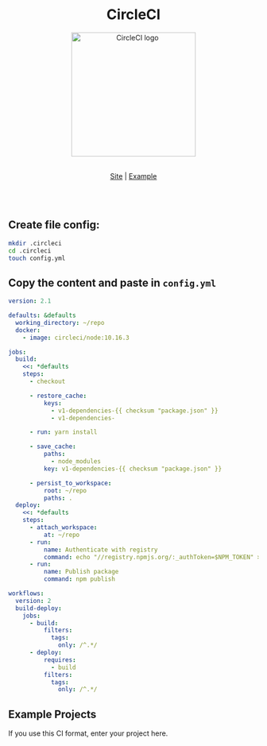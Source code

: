 <div align="center">
  <h1>CircleCI</h1>
</div>

<div align="center">
  <img alt="CircleCI logo" width="250px" src="https://elo7.dev/images/rodando-seus-testes-no-circle-ci-1.png" />
  <br />
  <br />
  
  [Site](https://circleci.com/) | [Example](examples/.circleci)
</div>

<br />
<br />

## Create file config:

```sh
mkdir .circleci
cd .circleci
touch config.yml
```

## Copy the content and paste in `config.yml`

```yaml
version: 2.1

defaults: &defaults
  working_directory: ~/repo
  docker:
    - image: circleci/node:10.16.3

jobs:
  build:
    <<: *defaults
    steps:
      - checkout

      - restore_cache:
          keys:
            - v1-dependencies-{{ checksum "package.json" }}
            - v1-dependencies-

      - run: yarn install

      - save_cache:
          paths:
            - node_modules
          key: v1-dependencies-{{ checksum "package.json" }}

      - persist_to_workspace:
          root: ~/repo
          paths: .
  deploy:
    <<: *defaults
    steps:
      - attach_workspace:
          at: ~/repo
      - run:
          name: Authenticate with registry
          command: echo "//registry.npmjs.org/:_authToken=$NPM_TOKEN" > ~/repo/.npmrc
      - run:
          name: Publish package
          command: npm publish

workflows:
  version: 2
  build-deploy:
    jobs:
      - build:
          filters:
            tags:
              only: /^.*/
      - deploy:
          requires:
            - build
          filters:
            tags:
              only: /^.*/
```

## Example Projects

If you use this CI format, enter your project here.
